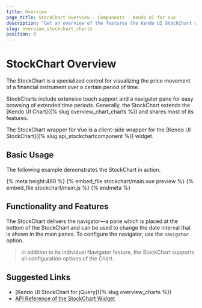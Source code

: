 ```yaml
---
title: Overview
page_title: StockChart Overview - Components - Kendo UI for Vue
description: "Get an overview of the features the Kendo UI StockChart wrapper for Vue delivers and use the component in Vue projects."
slug: overview_stockchart_charts
position: 0
---
```


# StockChart Overview

The StockChart is a specialized control for visualizing the price movement of a financial instrument over a certain period of time.

StockCharts include extensive touch support and a navigator pane for easy browsing of extended time periods. Generally, the StockChart extends the [Kendo UI Chart]({% slug overview_chart_charts %}) and shares most of its features.

The StockChart wrapper for Vue is a client-side wrapper for the [Kendo UI StockChart]({% slug api_stockchartcomponent %}) widget.

## Basic Usage

The following example demonstrates the StockChart in action.

{% meta height:460 %}
{% embed_file stockchart/main.vue preview %}
{% embed_file stockchart/main.js %}
{% endmeta %}

## Functionality and Features

The StockChart delivers the navigator&mdash;a pane which is placed at the bottom of the StockChart and can be used to change the date interval that is shown in the main panes. To configure the navigator, use the `navigator` option.

> In addition to its individual Navigator feature, the StockChart supports all configuration options of the Chart.

## Suggested Links

* [Kendo UI StockChart for jQuery]({% slug overview_charts %})
* [API Reference of the StockChart Widget](https://docs.telerik.com/kendo-ui/api/javascript/dataviz/ui/stock-chart)
